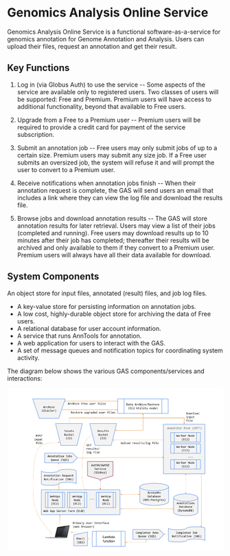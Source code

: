 # Genomics Analysis Online Service

Genomics Analysis Online Service is a functional software-as-a-service for genomics annotation for Genome Annotation and Analysis. Users can upload their files, request an annotation and get their result.

## Key Functions

1. Log in (via Globus Auth) to use the service -- Some aspects of the service are available only to registered users. Two classes of users will be supported: Free and Premium. Premium users will have access to additional functionality, beyond that available to Free users.

2. Upgrade from a Free to a Premium user -- Premium users will be required to provide a credit card for payment of the service subscription. 
3. Submit an annotation job -- Free users may only submit jobs of up to a certain size. Premium users may submit any size job. If a Free user submits an oversized job, the system will refuse it and will prompt the user to convert to a Premium user.
4. Receive notifications when annotation jobs finish -- When their annotation request is complete, the GAS will send users an email that includes a link where they can view the log file and download the results file.
5. Browse jobs and download annotation results -- The GAS will store annotation results for later retrieval. Users may view a list of their jobs (completed and running). Free users may download results up to 10 minutes after their job has completed; thereafter their results will be archived and only available to them if they convert to a Premium user. Premium users will always have all their data available for download.

## System Components 
An object store for input files, annotated (result) files, and job log files.
+ A key-value store for persisting information on annotation jobs.
+ A low cost, highly-durable object store for archiving the data of Free users.
+ A relational database for user account information.
+ A service that runs AnnTools for annotation.
+ A web application for users to interact with the GAS.
+ A set of message queues and notification topics for coordinating system activity.

The diagram below shows the various GAS components/services and interactions:

![](page2image32969392.png)


